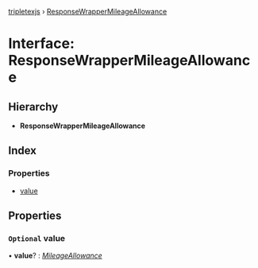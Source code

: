 [tripletexjs](../README.md) › [ResponseWrapperMileageAllowance](responsewrappermileageallowance.md)

# Interface: ResponseWrapperMileageAllowance

## Hierarchy

* **ResponseWrapperMileageAllowance**

## Index

### Properties

* [value](responsewrappermileageallowance.md#optional-value)

## Properties

### `Optional` value

• **value**? : *[MileageAllowance](mileageallowance.md)*
